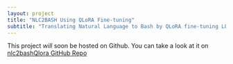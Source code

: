 ```yaml
---
layout: project
title: "NLC2BASH Using QLoRA Fine-tuning"
subtitle: "Translating Natural Language to Bash by QLoRA fine-tuning LLM models"
---
```


This project *will* soon be hosted on Github. You can take a look at it on [nlc2bashQlora GitHub Repo](https://github.com/Jalanjii/nlc2bashQlora)